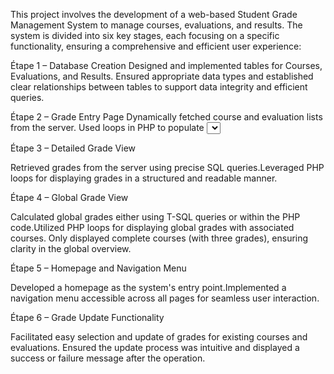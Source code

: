 This project involves the development of a web-based Student Grade Management System to manage courses, evaluations, and results. The system is divided into six key stages, each focusing on a specific functionality, ensuring a comprehensive and efficient user experience:

Étape 1 – Database Creation
Designed and implemented tables for Courses, Evaluations, and Results.
Ensured appropriate data types and established clear relationships between tables to support data integrity and efficient queries.

Étape 2 – Grade Entry Page
Dynamically fetched course and evaluation lists from the server.
Used loops in PHP to populate <select> elements for efficient form management.



Étape 3 – Detailed Grade View

Retrieved grades from the server using precise SQL queries.Leveraged PHP loops for displaying grades in a structured and readable manner.






Étape 4 – Global Grade View

Calculated global grades either using T-SQL queries or within the PHP code.Utilized PHP loops for displaying global grades with associated courses.
Only displayed complete courses (with three grades), ensuring clarity in the global overview.






Étape 5 – Homepage and Navigation Menu

Developed a homepage as the system's entry point.Implemented a navigation menu accessible across all pages for seamless user interaction.




Étape 6 – Grade Update Functionality

Facilitated easy selection and update of grades for existing courses and evaluations.
Ensured the update process was intuitive and displayed a success or failure message after the operation.

